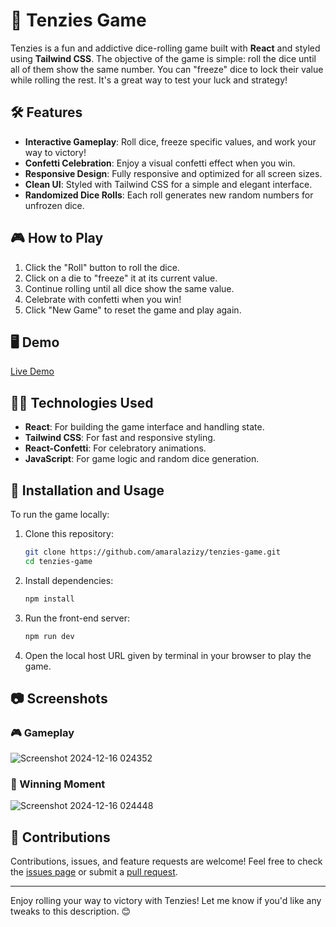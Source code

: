 # 🎲 Tenzies Game

Tenzies is a fun and addictive dice-rolling game built with **React** and styled using **Tailwind CSS**. The objective of the game is simple: roll the dice until all of them show the same number. You can "freeze" dice to lock their value while rolling the rest. It's a great way to test your luck and strategy!

## 🛠 Features

- **Interactive Gameplay**: Roll dice, freeze specific values, and work your way to victory!
- **Confetti Celebration**: Enjoy a visual confetti effect when you win.
- **Responsive Design**: Fully responsive and optimized for all screen sizes.
- **Clean UI**: Styled with Tailwind CSS for a simple and elegant interface.
- **Randomized Dice Rolls**: Each roll generates new random numbers for unfrozen dice.

## 🎮 How to Play

1. Click the "Roll" button to roll the dice.
2. Click on a die to "freeze" it at its current value.
3. Continue rolling until all dice show the same value.
4. Celebrate with confetti when you win!
5. Click "New Game" to reset the game and play again.

## 🖥 Demo

[Live Demo](https://amaralazizy.github.io/tenzies-game/)

## 🧑‍💻 Technologies Used

- **React**: For building the game interface and handling state.
- **Tailwind CSS**: For fast and responsive styling.
- **React-Confetti**: For celebratory animations.
- **JavaScript**: For game logic and random dice generation.

## 🚀 Installation and Usage

To run the game locally:

1. Clone this repository:
   ```bash
   git clone https://github.com/amaralazizy/tenzies-game.git
   cd tenzies-game
   ```

2. Install dependencies:
   ```bash
   npm install
   ```

3. Run the front-end server:
   ```bash
   npm run dev
   ```

4. Open the local host URL given by terminal in your browser to play the game.

## 📷 Screenshots

### 🎮 Gameplay 
![Screenshot 2024-12-16 024352](https://github.com/user-attachments/assets/21211067-ba55-42d6-8cca-4d292c3519da)


### 🎉 Winning Moment
![Screenshot 2024-12-16 024448](https://github.com/user-attachments/assets/94843c04-61d6-4c80-a0d8-c15da631d5d6)


## 🤝 Contributions

Contributions, issues, and feature requests are welcome! Feel free to check the [issues page](https://github.com/amaralazizy/tenzies-game/issues) or submit a [pull request](https://github.com/amaralazizy/tenzies-game/pulls).

---

Enjoy rolling your way to victory with Tenzies! Let me know if you'd like any tweaks to this description. 😊
